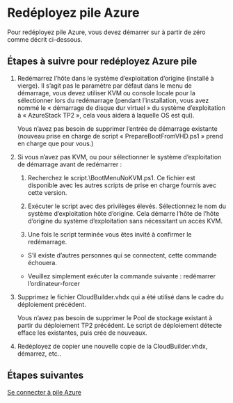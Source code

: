 <properties
    pageTitle="Redéployez pile Azure | Microsoft Azure"
    description="Redéployez pile Azure."
    services="azure-stack"
    documentationCenter=""
    authors="ErikjeMS"
    manager="byronr"
    editor=""/>

<tags
    ms.service="azure-stack"
    ms.workload="na"
    ms.tgt_pltfrm="na"
    ms.devlang="na"
    ms.topic="article"
    ms.date="09/29/2016"
    ms.author="erikje"/>

# <a name="redeploy-azure-stack"></a>Redéployez pile Azure

Pour redéployez pile Azure, vous devez démarrer sur à partir de zéro comme décrit ci-dessous.

## <a name="steps-to-redeploy-azure-stack"></a>Étapes à suivre pour redéployez Azure pile

1. Redémarrez l’hôte dans le système d’exploitation d’origine (installé à vierge). Il s’agit pas le paramètre par défaut dans le menu de démarrage, vous devez utiliser KVM ou console locale pour la sélectionner lors du redémarrage (pendant l’installation, vous avez nommé le « démarrage de disque dur virtuel » du système d’exploitation à « AzureStack TP2 », cela vous aidera à laquelle OS est qui).

    Vous n’avez pas besoin de supprimer l’entrée de démarrage existante (nouveau prise en charge de script « PrepareBootFromVHD.ps1 » prend en charge que pour vous.)

2. Si vous n’avez pas KVM, ou pour sélectionner le système d’exploitation de démarrage avant de redémarrer :
    
    1. Recherchez le script.\BootMenuNoKVM.ps1. Ce fichier est disponible avec les autres scripts de prise en charge fournis avec cette version.
    
    2. Exécuter le script avec des privilèges élevés. Sélectionnez le nom du système d’exploitation hôte d’origine. Cela démarre l’hôte de l’hôte d’origine du système d’exploitation sans nécessitant un accès KVM.
    
    3. Une fois le script terminée vous êtes invité à confirmer le redémarrage.

    - S’il existe d’autres personnes qui se connectent, cette commande échouera.

    - Veuillez simplement exécuter la commande suivante : redémarrer l’ordinateur-forcer 
 
3. Supprimez le fichier CloudBuilder.vhdx qui a été utilisé dans le cadre du déploiement précédent.

    Vous n’avez pas besoin de supprimer le Pool de stockage existant à partir du déploiement TP2 précédent. Le script de déploiement détecte efface les existantes, puis crée de nouveaux.

5. Redéployez de copier une nouvelle copie de la CloudBuilder.vhdx, démarrez, etc..

## <a name="next-steps"></a>Étapes suivantes

[Se connecter à pile Azure](azure-stack-connect-azure-stack.md)
